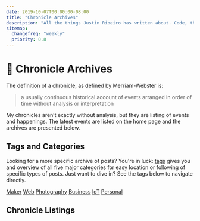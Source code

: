 ```yaml
---
date: 2019-10-07T00:00:00-08:00
title: "Chronicle Archives"
description: "All the things Justin Ribeiro has written about. Code, thoughts, words, projects, and more."
sitemap:
  changefreq: "weekly"
  priority: 0.8
---
```


# 📰 Chronicle Archives

The definition of a chronicle, as defined by Merriam-Webster is:

> a usually continuous historical account of events arranged in order of time without analysis or interpretation

My chronicles aren’t exactly without analysis, but they are listing of events and happenings. The latest events are listed on the home page and the archives are presented below.

## Tags and Categories

Looking for a more specific archive of posts? You're in luck: <a href="/tags/">tags</a> gives you and overview of all five major categories for easy location or following of specific types of posts. Just want to dive in? See the tags below to navigate directly.

<p id="tags">
  <p><a href="/tags/maker/" aria-label="Read posts about Maker projects">Maker</a> <a href="/tags/web/" aria-label="Read posts about the Web Platform">Web</a> <a href="/tags/photography/" aria-label="Read posts about Photography and Film">Photography</a> <a href="/tags/business/" aria-label="Read posts about Business and Management">Business</a> <a href="/tags/iot/" aria-label="Read posts about Internet of Things">IoT</a> <a href="/tags/personal/" aria-label="Read posts about my personal adventures">Personal</a></p>
</p>

## Chronicle Listings
